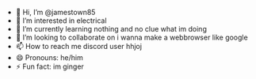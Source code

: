 - 👋 Hi, I’m @jamestown85
- 👀 I’m interested in electrical 
- 🌱 I’m currently learning nothing and no clue what im doing
- 💞️ I’m looking to collaborate on i wanna make a webbrowser like google 
- 📫 How to reach me discord user hhjoj
- 😄 Pronouns: he/him
- ⚡ Fun fact: im ginger

<!---
jamestown85/jamestown85 is a ✨ special ✨ repository because its `README.md` (this file) appears on your GitHub profile.
You can click the Preview link to take a look at your changes.
--->
